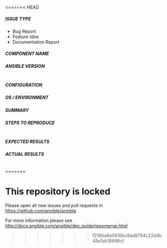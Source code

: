 <<<<<<< HEAD
<!---
Verify first that your issue/request is not already reported on GitHub.
Also test if the latest release, and master branch are affected too.
-->

##### ISSUE TYPE
<!--- Pick one below and delete the rest -->
 - Bug Report
 - Feature Idea
 - Documentation Report

##### COMPONENT NAME
<!---
Name of the module, plugin, task or feature
Do not include extra details here, e.g. "vyos_command" not "the network module vyos_command" or the full path
-->

##### ANSIBLE VERSION
<!--- Paste verbatim output from "ansible --version" between quotes below -->
```

```

##### CONFIGURATION
<!---
If using Ansible 2.4 or above, paste the results of "ansible-config dump --only-changed"
Otherwise, mention any settings you have changed/added/removed in ansible.cfg
(or using the ANSIBLE_* environment variables).
-->

##### OS / ENVIRONMENT
<!---
Mention the OS you are running Ansible from, and the OS you are
managing, or say "N/A" for anything that is not platform-specific.
Also mention the specific version of what you are trying to control,
e.g. if this is a network bug the version of firmware on the network device.
-->

##### SUMMARY
<!--- Explain the problem briefly -->

##### STEPS TO REPRODUCE
<!---
For bugs, show exactly how to reproduce the problem, using a minimal test-case.
For new features, show how the feature would be used.
-->

<!--- Paste example playbooks or commands between quotes below -->
```yaml

```

<!--- You can also paste gist.github.com links for larger files -->

##### EXPECTED RESULTS
<!--- What did you expect to happen when running the steps above? -->

##### ACTUAL RESULTS
<!--- What actually happened? If possible run with extra verbosity (-vvvv) -->

<!--- Paste verbatim command output between quotes below -->
```

```
=======
# This repository is locked

Please open all new issues and pull requests in https://github.com/ansible/ansible

For more information please see http://docs.ansible.com/ansible/dev_guide/repomerge.html
>>>>>>> f216ba8e0616bc8ad8794c22d4b48e1ab18886cf

